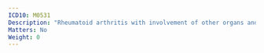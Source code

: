 ```yaml
---
ICD10: M0531
Description: "Rheumatoid arthritis with involvement of other organs and systems: Shoulder region"
Matters: No
Weight: 0
---
```


